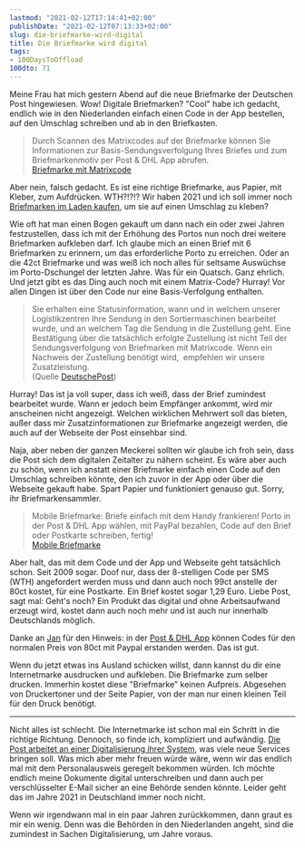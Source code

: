 ```yaml
---
lastmod: "2021-02-12T17:14:41+02:00"
publishDate: "2021-02-12T07:13:33+02:00"
slug: die-briefmarke-wird-digital
title: Die Briefmarke wird digital
tags: 
- 100DaysToOffload
100dto: 71
---
```


Meine Frau hat mich gestern Abend auf die neue Briefmarke der Deutschen Post hingewiesen. Wow! Digitale Briefmarken? "Cool" habe ich gedacht, endlich wie in den Niederlanden einfach einen Code in der App bestellen, auf den Umschlag schreiben und ab in den Briefkasten.

> Durch Scannen des Matrixcodes auf der Briefmarke können Sie Informationen zur Basis-Sendungsverfolgung Ihres Briefes und zum Briefmarkenmotiv per Post & DHL App abrufen.  
> [Briefmarke mit Matrixcode](https://www.deutschepost.de/de/b/briefmarke-mit-matrixcode.html)

Aber nein, falsch gedacht. Es ist eine richtige Briefmarke, aus Papier, mit Kleber, zum Aufdrücken. WTH?!?!? Wir haben 2021 und ich soll immer noch [Briefmarken im Laden kaufen](https://shop.deutschepost.de/digitaler-wandel-briefmarke-zu-0-80-eur-10er-bogen?tid=DP_101003319), um sie auf einen Umschlag zu kleben?

Wie oft hat man einen Bogen gekauft um dann nach ein oder zwei Jahren festzustellen, dass ich mit der Erhöhung des Portos nun noch drei weitere Briefmarken aufkleben darf. Ich glaube mich an einen Brief mit 6 Briefmarken zu erinnern, um das erforderliche Porto zu erreichen. Oder an die 42ct Briefmarke und was weiß ich noch alles für seltsame Auswüchse im Porto-Dschungel der letzten Jahre. Was für ein Quatsch. Ganz ehrlich. Und jetzt gibt es das Ding auch noch mit einem Matrix-Code? Hurray! Vor allen Dingen ist über den Code nur eine Basis-Verfolgung enthalten.

> Sie erhalten eine Statusinformation, wann und in welchem unserer Logistikzentren Ihre Sendung in den Sortiermaschinen bearbeitet wurde, und an welchem Tag die Sendung in die Zustellung geht. Eine Bestätigung über die tatsächlich erfolgte Zustellung ist nicht Teil der Sendungsverfolgung von Briefmarken mit Matrixcode. Wenn ein Nachweis der Zustellung benötigt wird,  empfehlen wir unsere Zusatzleistung.  
> (Quelle [DeutschePost](https://www.deutschepost.de/de/b/briefmarke-mit-matrixcode.html))

Hurray! Das ist ja voll super, dass ich weiß, dass der Brief zumindest bearbeitet wurde. Wann er jedoch beim Empfänger ankommt, wird mir anscheinen nicht angezeigt. Welchen wirklichen Mehrwert soll das bieten, außer dass mir Zusatzinformationen zur Briefmarke angezeigt werden, die auch auf der Webseite der Post einsehbar sind.

Naja, aber neben der ganzen Meckerei sollten wir glaube ich froh sein, dass die Post sich dem digitalen Zeitalter zu nähern scheint. Es wäre aber auch zu schön, wenn ich anstatt einer Briefmarke einfach einen Code auf den Umschlag schreiben könnte, den ich zuvor in der App oder über die Webseite gekauft habe. Spart Papier und funktioniert genauso gut. Sorry, ihr Briefmarkensammler.

> Mobile Briefmarke: Briefe einfach mit dem Handy frankieren! Porto in der Post & DHL App wählen, mit PayPal bezahlen, Code auf den Brief oder Postkarte schreiben, fertig!  
> [Mobile Briefmarke](https://www.deutschepost.de/de/m/mobile-briefmarke.html)

Aber halt, das mit dem Code und der App und Webseite geht tatsächlich schon. Seit 2009 sogar. Doof nur, dass der 8-stelligen Code per SMS (WTH) angefordert werden muss und dann auch noch 99ct anstelle der 80ct kostet, für eine Postkarte. Ein Brief kostet sogar 1,29 Euro. Liebe Post, sagt mal: Geht's noch? Ein Produkt das digital und ohne Arbeitsaufwand erzeugt wird, kostet dann auch noch mehr und ist auch nur innerhalb Deutschlands möglich.

Danke an [Jan](https://jlelse.blog/) für den Hinweis: in der [Post & DHL App](https://apps.apple.com/de/app/post-dhl/id329315203) können Codes für den normalen Preis von 80ct mit Paypal erstanden werden. Das ist gut.

Wenn du jetzt etwas ins Ausland schicken willst, dann kannst du dir eine Internetmarke ausdrucken und aufkleben. Die Briefmarke zum selber drucken. Immerhin kostet diese "Briefmarke" keinen Aufpreis. Abgesehen von Druckertoner und der Seite Papier, von der man nur einen kleinen Teil für den Druck benötigt.

---

Nicht alles ist schlecht. Die Internetmarke ist schon mal ein Schritt in die richtige Richtung. Dennoch, so finde ich, kompliziert und aufwändig. [Die Post arbeitet an einer Digitalisierung ihrer System](https://www.dpdhl.com/de/presse/pressemitteilungen/2020/deutsche-post-und-dhl-paket-kuendigen-neue-digitale-services-zur-qualitaetsverbesserung-an.html), was viele neue Services bringen soll. Was mich aber mehr freuen würde wäre, wenn wir das endlich mal mit dem Personalausweis geregelt bekommen würden. Ich möchte endlich meine Dokumente digital unterschreiben und dann auch per verschlüsselter E-Mail sicher an eine Behörde senden könnte. Leider geht das im Jahre 2021 in Deutschland immer noch nicht.

Wenn wir irgendwann mal in ein paar Jahren zurückkommen, dann graut es mir ein wenig. Denn was die Behörden in den Niederlanden angeht, sind die zumindest in Sachen Digitalisierung, um Jahre voraus.

